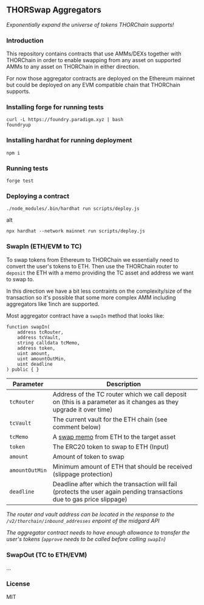 ## THORSwap Aggregators

_Exponentially expand the universe of tokens THORChain supports!_

### Introduction

This repository contains contracts that use AMMs/DEXs together with THORChain
in order to enable swapping from any asset on supported AMMs to any asset on
THORChain in either direction.

For now those aggregator contracts are deployed on the Ethereum mainnet but
could be deployed on any EVM compatible chain that THORChain supports.

### Installing forge for running tests

```
curl -L https://foundry.paradigm.xyz | bash
foundryup
```

### Installing hardhat for running deployment

```
npm i
```

### Running tests

```
forge test
```

### Deploying a contract

```
./node_modules/.bin/hardhat run scripts/deploy.js
```

alt
```
npx hardhat --network mainnet run scripts/deploy.js
```

### SwapIn (ETH/EVM to TC)

To swap tokens from Ethereum to THORChain we essentially need to convert the
user's tokens to ETH. Then use the THORChain router to `deposit` the ETH with
a memo providing the TC asset and address we want to swap to.

In this direction we have a bit less contraints on the complexity/size of the
transaction so it's possible that some more complex AMM including aggregators
like 1inch are supported.

Most aggregator contract have a `swapIn` method that looks like:

```solidity
function swapIn(
    address tcRouter,
    address tcVault,
    string calldata tcMemo,
    address token,
    uint amount,
    uint amountOutMin,
    uint deadline
) public { }
```

|Parameter|Description|
|---|---|
|`tcRouter`|Address of the TC router which we call deposit on (this is a parameter as it changes as they upgrade it over time)|
|`tcVault`|The current vault for the ETH chain (see comment below)|
|`tcMemo`|A [swap memo](https://docs.thorchain.org/developers/transaction-memos) from ETH to the target asset|
|`token`|The ERC20 token to swap to ETH (Input)|
|`amount`|Amount of token to swap|
|`amountOutMin`|Minimum amount of ETH that should be received (slippage protection)|
|`deadline`|Deadline after which the transaction will fail (protects the user again pending transactions due to gas price slippage)|

_The router and vault address can be located in the response to the `/v2/thorchain/inbound_addresses` enpoint of the midgard API_

_The aggregator contract needs to have enough allowance to transfer the user's tokens (`approve` needs to be called before calling `swapIn`)_

### SwapOut (TC to ETH/EVM)

...

### License

MIT
